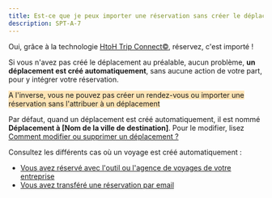```yaml
---
title: Est-ce que je peux importer une réservation sans créer le déplacement ?
description: SPT-A-7
---
```


Oui, grâce à la technologie [HtoH Trip Connect©](/fr/htoh-trip-connect/what-is-htoh-trip-connect), réservez, c'est importé !

Si vous n'avez pas créé le déplacement au préalable, aucun problème, **un déplacement est créé automatiquement**, sans aucune action de votre part, pour y intégrer votre réservation.

<span style="background-color:moccasin;">A l'inverse, vous ne pouvez pas créer un rendez-vous ou importer une réservation sans l'attribuer à un déplacement</span>

Par défaut, quand un déplacement est créé automatiquement, il est nommé **Déplacement à \[Nom de la ville de destination\]**. Pour le modifier, lisez [Comment modifier ou supprimer un déplacement ?](/fr/trips-management/modify-or-delete-trip)

Consultez les différents cas où un voyage est créé automatiquement :

* [Vous avez réservé avec l'outil ou l'agence de voyages de votre entreprise](/fr/htoh-trip-connect/bookings-from-agency)
* [Vous avez transféré une réservation par email](/fr/htoh-trip-connect/how-to-import-booking-via-email)